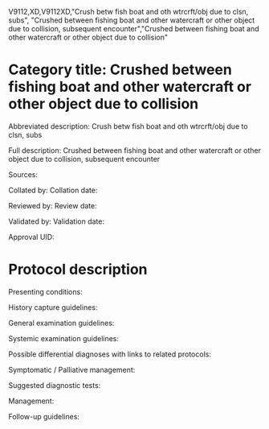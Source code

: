 V9112,XD,V9112XD,"Crush betw fish boat and oth wtrcrft/obj due to clsn, subs", "Crushed between fishing boat and other watercraft or other object due to collision, subsequent encounter","Crushed between fishing boat and other watercraft or other object due to collision"
# Category title: Crushed between fishing boat and other watercraft or other object due to collision

Abbreviated description: Crush betw fish boat and oth wtrcrft/obj due to clsn, subs

Full description: Crushed between fishing boat and other watercraft or other object due to collision, subsequent encounter

Sources:

Collated by:
Collation date:

Reviewed by:
Review date:

Validated by:
Validation date:

Approval UID:

# Protocol description

Presenting conditions:

History capture guidelines:

General examination guidelines:

Systemic examination guidelines:

Possible differential diagnoses with links to related protocols:

Symptomatic / Palliative management:

Suggested diagnostic tests:

Management:

Follow-up guidelines:
